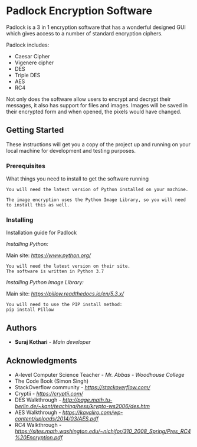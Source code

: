 # Padlock Encryption Software

Padlock is a 3 in 1 encryption software that has a wonderful designed GUI which gives access to a number of standard encryption ciphers.

Padlock includes:
- Caesar Cipher
- Vigenere cipher
- DES
- Triple DES
- AES
- RC4

Not only does the software allow users to encrypt and decrypt their messages, it also has support for files and images. Images will be saved in their encrypted form and when opened, the pixels would have changed.

## Getting Started

These instructions will get you a copy of the project up and running on your local machine for development and testing purposes.

### Prerequisites

What things you need to install to get the software running
 
```
You will need the latest version of Python installed on your machine.

The image encryption uses the Python Image Library, so you will need to install this as well.
```

### Installing

Installation guide for Padlock

*Installing Python:*

Main site: *https://www.python.org/*
```
You will need the latest version on their site.
The software is written in Python 3.7
```


*Installing Python Image Library:*

Main site: *https://pillow.readthedocs.io/en/5.3.x/*
```
You will need to use the PIP install method:
pip install Pillow
```

## Authors
* **Suraj Kothari** - *Main developer*

## Acknowledgments

* A-level Computer Science Teacher - *Mr. Abbas* - *Woodhouse College*
* The Code Book (Simon Singh)
* StackOverflow community - *https://stackoverflow.com/*
* Cryptii - *https://cryptii.com/*
* DES Walkthrough - *http://page.math.tu-berlin.de/~kant/teaching/hess/krypto-ws2006/des.htm*
* AES Walkthrough - *https://kavaliro.com/wp-content/uploads/2014/03/AES.pdf*
* RC4 Walkthrough - *https://sites.math.washington.edu/~nichifor/310_2008_Spring/Pres_RC4%20Encryption.pdf*


